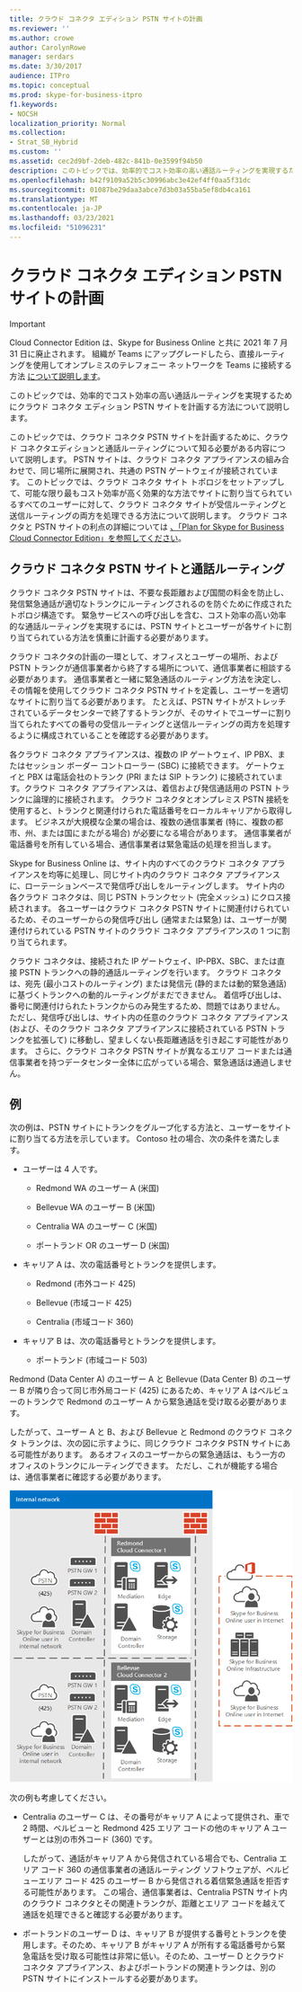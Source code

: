 ```yaml
---
title: クラウド コネクタ エディション PSTN サイトの計画
ms.reviewer: ''
ms.author: crowe
author: CarolynRowe
manager: serdars
ms.date: 3/30/2017
audience: ITPro
ms.topic: conceptual
ms.prod: skype-for-business-itpro
f1.keywords:
- NOCSH
localization_priority: Normal
ms.collection:
- Strat_SB_Hybrid
ms.custom: ''
ms.assetid: cec2d9bf-2deb-482c-841b-0e3599f94b50
description: このトピックでは、効率的でコスト効率の高い通話ルーティングを実現するためにクラウド コネクタ エディション PSTN サイトを計画する方法について説明します。
ms.openlocfilehash: b42f9109a52b5c30996abc3e42ef4ff0aa5f31dc
ms.sourcegitcommit: 01087be29daa3abce7d3b03a55ba5ef8db4ca161
ms.translationtype: MT
ms.contentlocale: ja-JP
ms.lasthandoff: 03/23/2021
ms.locfileid: "51096231"
---
```

# <a name="plan-for-cloud-connector-edition-pstn-sites"></a>クラウド コネクタ エディション PSTN サイトの計画

> [!Important]
> Cloud Connector Edition は、Skype for Business Online と共に 2021 年 7 月 31 日に廃止されます。 組織が Teams にアップグレードしたら、直接ルーティングを使用してオンプレミスのテレフォニー ネットワークを Teams に接続する方法 [について説明します](/MicrosoftTeams/direct-routing-landing-page)。
 
このトピックでは、効率的でコスト効率の高い通話ルーティングを実現するためにクラウド コネクタ エディション PSTN サイトを計画する方法について説明します。
  
このトピックでは、クラウド コネクタ PSTN サイトを計画するために、クラウド コネクタエディションと通話ルーティングについて知る必要がある内容について説明します。 PSTN サイトは、クラウド コネクタ アプライアンスの組み合わせで、同じ場所に展開され、共通の PSTN ゲートウェイが接続されています。 このトピックでは、クラウド コネクタ サイト トポロジをセットアップして、可能な限り最もコスト効率が高く効果的な方法でサイトに割り当てられているすべてのユーザーに対して、クラウド コネクタ サイトが受信ルーティングと送信ルーティングの両方を処理できる方法について説明します。 クラウド コネクタと PSTN サイトの利点の詳細については [、「Plan for Skype for Business Cloud Connector Edition」を参照してください](plan-skype-for-business-cloud-connector-edition.md)。 
  
## <a name="cloud-connector-pstn-sites-and-call-routing"></a>クラウド コネクタ PSTN サイトと通話ルーティング

クラウド コネクタ PSTN サイトは、不要な長距離および国間の料金を防止し、発信緊急通話が適切なトランクにルーティングされるのを防ぐために作成されたトポロジ構造です。 緊急サービスへの呼び出しを含む、コスト効率の高い効率的な通話ルーティングを実現するには、PSTN サイトとユーザーが各サイトに割り当てられている方法を慎重に計画する必要があります。 
  
クラウド コネクタの計画の一環として、オフィスとユーザーの場所、および PSTN トランクが通信事業者から終了する場所について、通信事業者に相談する必要があります。 通信事業者と一緒に緊急通話のルーティング方法を決定し、その情報を使用してクラウド コネクタ PSTN サイトを定義し、ユーザーを適切なサイトに割り当てる必要があります。 たとえば、PSTN サイトがストレッチされているデータセンターで終了するトランクが、そのサイトでユーザーに割り当てられたすべての番号の受信ルーティングと送信ルーティングの両方を処理するように構成されていることを確認する必要があります。 
  
各クラウド コネクタ アプライアンスは、複数の IP ゲートウェイ、IP PBX、またはセッション ボーダー コントローラー (SBC) に接続できます。 ゲートウェイと PBX は電話会社のトランク (PRI または SIP トランク) に接続されています。クラウド コネクタ アプライアンスは、着信および発信通話用の PSTN トランクに論理的に接続されます。 クラウド コネクタとオンプレミス PSTN 接続を使用すると、トランクと関連付けられた電話番号をローカルキャリアから取得します。 ビジネスが大規模な企業の場合は、複数の通信事業者 (特に、複数の都市、州、または国にまたがる場合) が必要になる場合があります。 通信事業者が電話番号を所有している場合、通信事業者は緊急電話の処理を担当します。
  
Skype for Business Online は、サイト内のすべてのクラウド コネクタ アプライアンスを均等に処理し、同じサイト内のクラウド コネクタ アプライアンスに、ローテーションベースで発信呼び出しをルーティングします。 サイト内の各クラウド コネクタは、同じ PSTN トランクセット (完全メッシュ) にクロス接続されます。 各ユーザーはクラウド コネクタ PSTN サイトに関連付けられているため、そのユーザーからの発信呼び出し (通常または緊急) は、ユーザーが関連付けられている PSTN サイトのクラウド コネクタ アプライアンスの 1 つに割り当てられます。 
  
クラウド コネクタは、接続された IP ゲートウェイ、IP-PBX、SBC、または直接 PSTN トランクへの静的通話ルーティングを行います。 クラウド コネクタは、宛先 (最小コストのルーティング) または発信元 (静的または動的緊急通話) に基づくトランクへの動的ルーティングがまだできません。 着信呼び出しは、番号に関連付けられたトランクからのみ発生するため、問題ではありません。 ただし、発信呼び出しは、サイト内の任意のクラウド コネクタ アプライアンス (および、そのクラウド コネクタ アプライアンスに接続されている PSTN トランクを拡張して) に移動し、望ましくない長距離通話を引き起こす可能性があります。 さらに、クラウド コネクタ PSTN サイトが異なるエリア コードまたは通信事業者を持つデータセンター全体に広がっている場合、緊急通話は通過しません。
  
## <a name="an-example"></a>例

次の例は、PSTN サイトにトランクをグループ化する方法と、ユーザーをサイトに割り当てる方法を示しています。 Contoso 社の場合、次の条件を満たします。
  
- ユーザーは 4 人です。 
    
  - Redmond WA のユーザー A (米国)
    
  - Bellevue WA のユーザー B (米国)
    
  - Centralia WA のユーザー C (米国)
    
  - ポートランド OR のユーザー D (米国)
    
- キャリア A は、次の電話番号とトランクを提供します。
    
  - Redmond (市外コード 425)
    
  - Bellevue (市域コード 425)
    
  - Centralia (市域コード 360)
    
- キャリア B は、次の電話番号とトランクを提供します。
    
  -  ポートランド (市域コード 503)
    
Redmond (Data Center A) のユーザー A と Bellevue (Data Center B) のユーザー B が隣り合って同じ市外局コード (425) にあるため、キャリア A はベルビューのトランクで Redmond のユーザー A から緊急通話を受け取る必要があります。 
  
したがって、ユーザー A と B、および Bellevue と Redmond のクラウド コネクタ トランクは、次の図に示すように、同じクラウド コネクタ PSTN サイトにある可能性があります。 あるオフィスのユーザーからの緊急通話は、もう一方のオフィスのトランクにルーティングできます。 ただし、これが機能する場合は、通信事業者に確認する必要があります。
  
![PSTN サイトを設定する方法](../../media/2659caa7-9c18-4d4f-9c7a-61d0e6a07dc3.png)
  
次の例も考慮してください。
  
- Centralia のユーザー C は、その番号がキャリア A によって提供され、車で 2 時間、ベルビューと Redmond 425 エリア コードの他のキャリア A ユーザーとは別の市外コード (360) です。 
    
    したがって、通話がキャリア A から発信されている場合でも、Centralia エリア コード 360 の通信事業者の通話ルーティング ソフトウェアが、ベルビューエリア コード 425 のユーザー B から発信される着信緊急通話を拒否する可能性があります。 この場合、通信事業者は、Centralia PSTN サイト内のクラウド コネクタとその関連トランクが、距離とエリア コードを越えて通話を処理できると確認する必要があります。
    
- ポートランドのユーザー D は、キャリア B が提供する番号とトランクを使用します。そのため、キャリア B がキャリア A が所有する電話番号から緊急電話を受け取る可能性は非常に低い。そのため、ユーザー D とクラウド コネクタ アプライアンス、およびポートランドの関連トランクは、別の PSTN サイトにインストールする必要があります。
